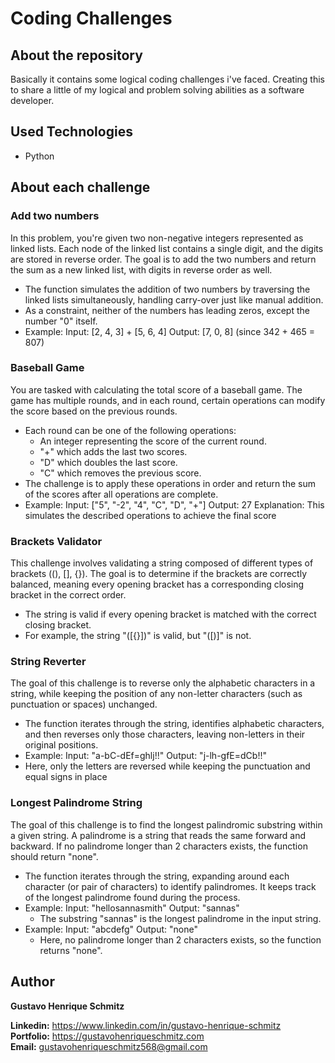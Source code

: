 # Coding Challenges

## About the repository
Basically it contains some logical coding challenges i've faced. Creating this to share a little of my logical and problem solving abilities as a software developer.

## Used Technologies
- Python

## About each challenge

### Add two numbers
In this problem, you're given two non-negative integers represented as linked lists. Each node of the linked list contains a single digit, and the digits are stored in reverse order. The goal is to add the two numbers and return the sum as a new linked list, with digits in reverse order as well.

- The function simulates the addition of two numbers by traversing the linked lists simultaneously, handling carry-over just like manual addition.
- As a constraint, neither of the numbers has leading zeros, except the number "0" itself.
- Example:
Input: [2, 4, 3] + [5, 6, 4]
Output: [7, 0, 8] (since 342 + 465 = 807)

### Baseball Game
You are tasked with calculating the total score of a baseball game. The game has multiple rounds, and in each round, certain operations can modify the score based on the previous rounds.
- Each round can be one of the following operations:
    - An integer representing the score of the current round.
    - "+" which adds the last two scores.
    - "D" which doubles the last score.
    - "C" which removes the previous score.
- The challenge is to apply these operations in order and return the sum of the scores after all operations are complete.
- Example:
Input: ["5", "-2", "4", "C", "D", "+"]
Output: 27
Explanation: This simulates the described operations to achieve the final score​

### Brackets Validator
This challenge involves validating a string composed of different types of brackets ((), [], {}). The goal is to determine if the brackets are correctly balanced, meaning every opening bracket has a corresponding closing bracket in the correct order.
- The string is valid if every opening bracket is matched with the correct closing bracket.
- For example, the string "([{}])" is valid, but "([)]" is not.

### String Reverter
The goal of this challenge is to reverse only the alphabetic characters in a string, while keeping the position of any non-letter characters (such as punctuation or spaces) unchanged.
- The function iterates through the string, identifies alphabetic characters, and then reverses only those characters, leaving non-letters in their original positions.
- Example:
Input: "a-bC-dEf=ghlj!!"
Output: "j-lh-gfE=dCb!!"
- Here, only the letters are reversed while keeping the punctuation and equal signs in place​

### Longest Palindrome String
The goal of this challenge is to find the longest palindromic substring within a given string. A palindrome is a string that reads the same forward and backward. If no palindrome longer than 2 characters exists, the function should return "none".

- The function iterates through the string, expanding around each character (or pair of characters) to identify palindromes. It keeps track of the longest palindrome found during the process.
- Example:
Input: "hellosannasmith"
Output: "sannas"
    - The substring "sannas" is the longest palindrome in the input string.
- Example:
Input: "abcdefg"
Output: "none"
    - Here, no palindrome longer than 2 characters exists, so the function returns "none".

## Author
**Gustavo Henrique Schmitz**

**Linkedin:** https://www.linkedin.com/in/gustavo-henrique-schmitz  
**Portfolio:** https://gustavohenriqueschmitz.com  
**Email:** gustavohenriqueschmitz568@gmail.com  
